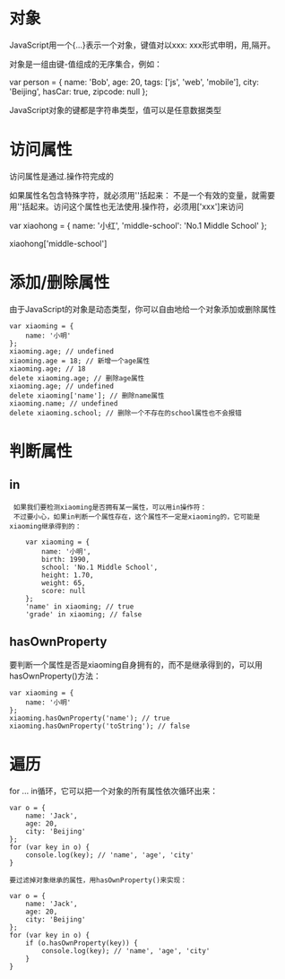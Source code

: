 

 # 对象
 
 JavaScript用一个{...}表示一个对象，键值对以xxx: xxx形式申明，用,隔开。
 
 对象是一组由键-值组成的无序集合，例如：
 
 var person = {
     name: 'Bob',
     age: 20,
     tags: ['js', 'web', 'mobile'],
     city: 'Beijing',
     hasCar: true,
     zipcode: null
 };
 
 JavaScript对象的键都是字符串类型，值可以是任意数据类型
 
 
 # 访问属性
 
 访问属性是通过.操作符完成的
 
 如果属性名包含特殊字符，就必须用''括起来：
 不是一个有效的变量，就需要用''括起来。访问这个属性也无法使用.操作符，必须用['xxx']来访问
 
 var xiaohong = {
     name: '小红',
     'middle-school': 'No.1 Middle School'
 };
 
 xiaohong['middle-school']
 
 # 添加/删除属性
 
 由于JavaScript的对象是动态类型，你可以自由地给一个对象添加或删除属性
 
    var xiaoming = {
        name: '小明'
    };
    xiaoming.age; // undefined
    xiaoming.age = 18; // 新增一个age属性
    xiaoming.age; // 18
    delete xiaoming.age; // 删除age属性
    xiaoming.age; // undefined
    delete xiaoming['name']; // 删除name属性
    xiaoming.name; // undefined
    delete xiaoming.school; // 删除一个不存在的school属性也不会报错
     
     
# 判断属性

## in
     如果我们要检测xiaoming是否拥有某一属性，可以用in操作符：
     不过要小心，如果in判断一个属性存在，这个属性不一定是xiaoming的，它可能是xiaoming继承得到的：
     
        var xiaoming = {
            name: '小明',
            birth: 1990,
            school: 'No.1 Middle School',
            height: 1.70,
            weight: 65,
            score: null
        };
        'name' in xiaoming; // true
        'grade' in xiaoming; // false
        

## hasOwnProperty

要判断一个属性是否是xiaoming自身拥有的，而不是继承得到的，可以用hasOwnProperty()方法：

    var xiaoming = {
        name: '小明'
    };
    xiaoming.hasOwnProperty('name'); // true
    xiaoming.hasOwnProperty('toString'); // false
    
    
# 遍历

for ... in循环，它可以把一个对象的所有属性依次循环出来：

    var o = {
        name: 'Jack',
        age: 20,
        city: 'Beijing'
    };
    for (var key in o) {
        console.log(key); // 'name', 'age', 'city'
    }
    
    要过滤掉对象继承的属性，用hasOwnProperty()来实现：
    
    var o = {
        name: 'Jack',
        age: 20,
        city: 'Beijing'
    };
    for (var key in o) {
        if (o.hasOwnProperty(key)) {
            console.log(key); // 'name', 'age', 'city'
        }
    }    
    
    
         